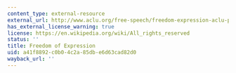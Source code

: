 ```yaml
---
content_type: external-resource
external_url: http://www.aclu.org/free-speech/freedom-expression-aclu-position-paper
has_external_license_warning: true
license: https://en.wikipedia.org/wiki/All_rights_reserved
status: ''
title: Freedom of Expression
uid: a41f8892-c0b0-4c2a-85db-e6d63cad82d0
wayback_url: ''
---
```

